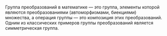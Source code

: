 Группа преобразований в математике — это группа, элементы которой являются преобразованиями (автоморфизмами, биекциями) множества, а операция группы — это композиция этих преобразований. Одним из классических примеров группы преобразований является симметрическая группа.